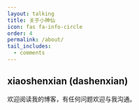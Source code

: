 ```yaml
---
layout: talking
title: 关于小神仙
icon: fas fa-info-circle
order: 4
permalink: /about/
tail_includes:
  - comments
---
```


## xiaoshenxian (dashenxian)

欢迎阅读我的博客，有任何问题欢迎与我沟通。
